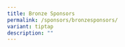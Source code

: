 ```yaml
---
title: Bronze Sponsors
permalink: /sponsors/bronzesponsors/
variant: tiptap
description: ""
---
```

